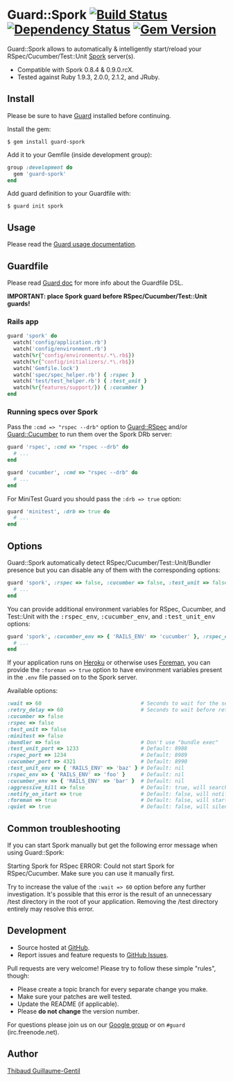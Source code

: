 # Guard::Spork [![Build Status](https://secure.travis-ci.org/guard/guard-spork.png)](http://travis-ci.org/guard/guard-spork) [![Dependency Status](https://gemnasium.com/guard/guard-spork.png)](https://gemnasium.com/guard/guard-spork) [![Gem Version](https://badge.fury.io/rb/guard-spork.png)](http://badge.fury.io/rb/guard-spork)


Guard::Spork allows to automatically & intelligently start/reload your RSpec/Cucumber/Test::Unit [Spork](https://github.com/sporkrb/spork) server(s).

* Compatible with Spork 0.8.4 & 0.9.0.rcX.
* Tested against Ruby 1.9.3, 2.0.0, 2.1.2, and JRuby.

## Install

Please be sure to have [Guard](https://github.com/guard/guard) installed before continuing.

Install the gem:

    $ gem install guard-spork

Add it to your Gemfile (inside development group):

```ruby
group :development do
  gem 'guard-spork'
end
```

Add guard definition to your Guardfile with:

    $ guard init spork

## Usage

Please read the [Guard usage documentation](https://github.com/guard/guard#readme).

## Guardfile

Please read [Guard doc](https://github.com/guard/guard#readme) for more info about the Guardfile DSL.

**IMPORTANT: place Spork guard before RSpec/Cucumber/Test::Unit guards!**

### Rails app

``` ruby
guard 'spork' do
  watch('config/application.rb')
  watch('config/environment.rb')
  watch(%r{^config/environments/.*\.rb$})
  watch(%r{^config/initializers/.*\.rb$})
  watch('Gemfile.lock')
  watch('spec/spec_helper.rb') { :rspec }
  watch('test/test_helper.rb') { :test_unit }
  watch(%r{features/support/}) { :cucumber }
end
```

### Running specs over Spork

Pass the `:cmd => "rspec --drb"` option to [Guard::RSpec](https://github.com/guard/guard-rspec) and/or [Guard::Cucumber](https://github.com/guard/guard-cucumber) to run them over the Spork DRb server:

``` ruby
guard 'rspec', :cmd => "rspec --drb" do
  # ...
end

guard 'cucumber', :cmd => "rspec --drb" do
  # ...
end
```

For MiniTest Guard you should pass the `:drb => true` option:

``` ruby
guard 'minitest', :drb => true do
  # ...
end
```

## Options

Guard::Spork automatically detect RSpec/Cucumber/Test::Unit/Bundler presence but you can disable any of them with the corresponding options:

``` ruby
guard 'spork', :rspec => false, :cucumber => false, :test_unit => false, :bundler => false do
  # ...
end
```

You can provide additional environment variables for RSpec, Cucumber, and Test::Unit with the <tt>:rspec_env</tt>, <tt>:cucumber_env</tt>, and <tt>:test_unit_env</tt> options:

``` ruby
guard 'spork', :cucumber_env => { 'RAILS_ENV' => 'cucumber' }, :rspec_env => { 'RAILS_ENV' => 'test' }, :test_unit_env => { 'RAILS_ENV' => 'test' } do
  # ...
end
```

If your application runs on [Heroku](http://www.heroku.com/) or otherwise uses [Foreman](https://github.com/ddollar/foreman), you can provide the `:foreman => true` option to have environment variables present in the `.env` file passed on to the Spork server.

Available options:

``` ruby
:wait => 60                                # Seconds to wait for the server to start, default: 30. Setting it to nil will cause it to wait indefinitely.
:retry_delay => 60                         # Seconds to wait before retrying booting the server, default: 30. Setting it to nil will cause it to wait indefinitely.
:cucumber => false
:rspec => false
:test_unit => false
:minitest => false
:bundler => false                          # Don't use "bundle exec"
:test_unit_port => 1233                    # Default: 8988
:rspec_port => 1234                        # Default: 8989
:cucumber_port => 4321                     # Default: 8990
:test_unit_env => { 'RAILS_ENV' => 'baz' } # Default: nil
:rspec_env => { 'RAILS_ENV' => 'foo' }     # Default: nil
:cucumber_env => { 'RAILS_ENV' => 'bar' }  # Default: nil
:aggressive_kill => false                  # Default: true, will search Spork pids from `ps aux` and kill them all on start.
:notify_on_start => true                   # Default: false, will notify as soon as starting begins.
:foreman => true                           # Default: false, will start Spork through `foreman run` to pick up environment variables used by Foreman. Pass an env file {:env => ".env.test"}
:quiet => true                             # Default: false, will silence some of the debugging output which can get repetitive (only work with Spork edge at the moment).
```

## Common troubleshooting

If you can start Spork manually but get the following error message when using Guard::Spork:

  Starting Spork for RSpec ERROR: Could not start Spork for RSpec/Cucumber. Make sure you can use it manually first.

Try to increase the value of the `:wait => 60` option before any further investigation.
It's possible that this error is the result of an unnecessary /test directory in the root of your application. Removing the /test directory entirely may resolve this error.

## Development

* Source hosted at [GitHub](https://github.com/guard/guard-spork).
* Report issues and feature requests to [GitHub Issues](https://github.com/guard/guard-spork/issues).

Pull requests are very welcome! Please try to follow these simple "rules", though:

* Please create a topic branch for every separate change you make.
* Make sure your patches are well tested.
* Update the README (if applicable).
* Please **do not change** the version number.

For questions please join us on our [Google group](http://groups.google.com/group/guard-dev) or on `#guard` (irc.freenode.net).

## Author

[Thibaud Guillaume-Gentil](https://github.com/thibaudgg)
